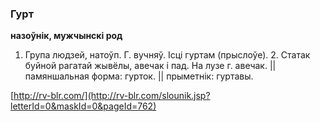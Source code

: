 ### Гурт
**назоўнік, мужчынскі род**

1. Група людзей, натоўп. Г. вучняў. Ісці гуртам (прыслоўе). 2. Статак буйной рагатай жывёлы, авечак і пад. На лузе г. авечак. || памяншальная форма: гурток. || прыметнік: гуртавы.

<a rel="author">[http://rv-blr.com/](http://rv-blr.com/slounik.jsp?letterId=0&maskId=0&pageId=762)</a>
